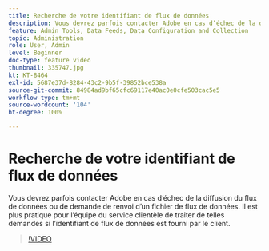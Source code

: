 ```yaml
---
title: Recherche de votre identifiant de flux de données
description: Vous devrez parfois contacter Adobe en cas d’échec de la diffusion du flux de données ou de demande de renvoi d’un fichier de flux de données. Il est plus pratique pour l’équipe du service clientèle de traiter de telles demandes si l’identifiant de flux de données est fourni par le client.
feature: Admin Tools, Data Feeds, Data Configuration and Collection
topic: Administration
role: User, Admin
level: Beginner
doc-type: feature video
thumbnail: 335747.jpg
kt: KT-8464
exl-id: 5687e37d-8284-43c2-9b5f-39852bce538a
source-git-commit: 84984ad9bf65cfc69117e40ac0e0cfe503cac5e5
workflow-type: tm+mt
source-wordcount: '104'
ht-degree: 100%

---
```


# Recherche de votre identifiant de flux de données

Vous devrez parfois contacter Adobe en cas d’échec de la diffusion du flux de données ou de demande de renvoi d’un fichier de flux de données. Il est plus pratique pour l’équipe du service clientèle de traiter de telles demandes si l’identifiant de flux de données est fourni par le client.

>[!VIDEO](https://video.tv.adobe.com/v/335747/?quality=12&learn=on)
